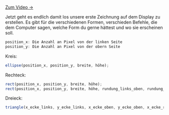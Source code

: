 [Zum Video →](https://www.youtube.com/watch?v=wW9_f23BfFw)

Jetzt geht es endlich damit los unsere erste Zeichnung auf dem Display zu erstellen. Es gibt für die verschiedenen Formen, verschieden Befehle, die dem Computer sagen, welche Form du gerne hättest und wo sie erscheinen soll.

```javascript
position_x: Die Anzahl an Pixel von der linken Seite
position_y: Die Anzahl an Pixel von der obern Seite
```

Kreis:
```javascript
ellipse(position_x, position_y, breite, höhe);
```

Rechteck:
```javascript
rect(position_x, position_y, breite, höhe);
rect(position_x, position_y, breite, höhe, rundung_links_oben, rundung_rechts_oben, rundung_rechts_unten, rundung_links_unten);
```

Dreieck:
```javascript
triangle(x_ecke_links, y_ecke_links, x_ecke_oben, y_ecke_oben, x_ecke_rechts ,y_ecke_rechts);
```